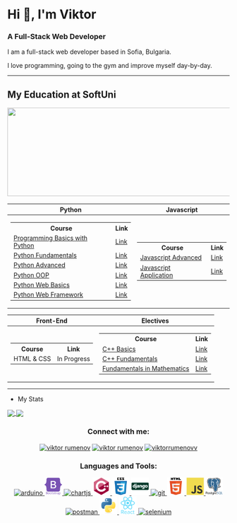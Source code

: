 <h1 align="left">Hi 👋, I'm Viktor</h1>
<h3 align="left">A Full-Stack Web Developer</h3>

<p>I am a full-stack web developer based in Sofia, Bulgaria.</p> 
<p>I love programming, going to the gym and improve myself day-by-day.</p>

<hr>

## My Education at SoftUni

<p align="left">
  <img width="600" height="200" src="https://codeweek-s3.s3.amazonaws.com/event_picture/SoftUni-Logo-Flat.png">
</p>

|Python|Javascript|
|--|--|
|<table><tr><th>Course</th><th>Link</th></tr><tr><td>[Programming Basics with Python](https://softuni.bg/trainings/2328/programming-basics-with-python-april-2019)</td><td>[Link](https://softuni.bg/certificates/details/67584/22b1a9d7)</td><tr><td>[Python Fundamentals](https://softuni.bg/trainings/3132/python-fundamentals-september-2020)</td><td>[Link](https://softuni.bg/Certificates/Details/97144/5296147c)</td></tr><tr><td>[Python Advanced](https://softuni.bg/trainings/3219/python-advanced-january-2021)</td><td>[Link](https://softuni.bg/certificates/details/97658/62b21cb8)</td><tr><td>[Python OOP](https://softuni.bg/trainings/3220/python-oop-february-2021)</td><td>[Link](https://softuni.bg/certificates/details/104063/d7ebc08d)</td></tr><tr><td>[Python Web Basics](https://softuni.bg/trainings/3355/python-web-basics-may-2021)</td><td>[Link](https://softuni.bg/certificates/details/110808/3214978c)</td><tr><td>[Python Web Framework](https://softuni.bg/trainings/3356/python-web-framework-july-2021)</td><td>[Link](https://softuni.bg/Certificates/Details/111878/e8015e7e)</td></tr> </table>|<table> <tr><th>Course</th><th>Link</th></tr><tr><td>[Javascript Advanced](https://softuni.bg/trainings/3487/js-advanced-september-2021/internal)</td><td>[Link](https://softuni.bg/certificates/details/114874/f512d455)</td></tr><tr><td>[Javascript Application](https://softuni.bg/trainings/3488/js-applications-october-2021)</td><td>[Link](https://softuni.bg/certificates/details/120984/6c85f6a3)</td></tr></table>|

|Front-End|Electives|
|--|--|
|<table><tr><th>Course</th><th>Link</th></tr><tr><td>HTML & CSS</td><td>In Progress</td></tr> </table>|<table> <tr><th>Course</th><th>Link</th></tr><tr><td>[C++ Basics](https://softuni.bg/trainings/3273/programming-basics-with-cpp-january-2021)</td><td>[Link](https://softuni.bg/certificates/details/98635/e22434e2)</td></tr><tr><td>[C++ Fundamentals](https://softuni.bg/trainings/3257/cpp-fundamentals-march-2021)</td><td>[Link](https://softuni.bg/certificates/details/107583/9047bb09)</td></tr><tr><td>[Fundamentals in Mathematics](https://softuni.bg/trainings/3416/fundamentals-in-mathematics-may-2021)</td><td>[Link](https://softuni.bg/certificates/details/107583/9047bb09)</td></tr></table>|
<!-- ## Certificates

| Course  | Link |
| ------------- | ------------- |
| [Programming Basics with Python](https://softuni.bg/trainings/2328/programming-basics-with-python-april-2019) | [Link](https://softuni.bg/certificates/details/67584/22b1a9d7) |
| [Python Fundamentals](https://softuni.bg/trainings/3132/python-fundamentals-september-2020) | [Link](https://softuni.bg/Certificates/Details/97144/5296147c) |
| [Python Advanced](https://softuni.bg/trainings/3219/python-advanced-january-2021) | [Link](https://softuni.bg/certificates/details/97658/62b21cb8) |
| [Python OOP](https://softuni.bg/trainings/3220/python-oop-february-2021) | [Link](https://softuni.bg/certificates/details/104063/d7ebc08d) |
| [Python Web Basics](https://softuni.bg/trainings/3355/python-web-basics-may-2021) | [Link](https://softuni.bg/certificates/details/110808/3214978c) |
| [Python Web Framework](https://softuni.bg/trainings/3356/python-web-framework-july-2021) | [Link](https://softuni.bg/Certificates/Details/111878/e8015e7e) |
| [C++ Basics](https://softuni.bg/trainings/3273/programming-basics-with-cpp-january-2021) | [Link](https://softuni.bg/certificates/details/98635/e22434e2) |
| [C++ Fundamentals](https://softuni.bg/trainings/3257/cpp-fundamentals-march-2021) | [Link](https://softuni.bg/certificates/details/106230/b88214b0) |
| [Fundamentals in Mathematics](https://softuni.bg/trainings/3416/fundamentals-in-mathematics-may-2021) | [Link](https://softuni.bg/certificates/details/107583/9047bb09) |
| [Javascript Advanced](https://softuni.bg/trainings/3487/js-advanced-september-2021/internal) | [Link](https://softuni.bg/certificates/details/114874/f512d455) |
| [Javascript Application](https://softuni.bg/trainings/3488/js-applications-october-2021) | [Link](https://softuni.bg/certificates/details/120984/6c85f6a3) |
 -->
 
 <hr>
 
 - My Stats
 
<a href="https://github.com/TamarawGuy/github-readme-stats">
  <img align="center" src="https://github-readme-stats.vercel.app/api?username=TamarawGuy&theme=tokyonight" />
</a>
<a href="https://github.com/TamarawGuy/convoychat">
  <img align="center" src="https://github-readme-stats.vercel.app/api/top-langs/?username=TamarawGuy&theme=tokyonight&layout=compact" />
</a>

<h3 align="center">Connect with me:</h3>
<p align="center">
<a href="https://www.linkedin.com/in/viktor-rumenov-910a881ab/" target="blank"><img align="center" src="https://raw.githubusercontent.com/rahuldkjain/github-profile-readme-generator/master/src/images/icons/Social/linked-in-alt.svg" alt="viktor rumenov" height="30" width="40" /></a>
<a href="https://www.facebook.com/viktor.rrumenovv/" target="blank"><img align="center" src="https://raw.githubusercontent.com/rahuldkjain/github-profile-readme-generator/master/src/images/icons/Social/facebook.svg" alt="viktor rumenov" height="30" width="40" /></a>
<a href="https://instagram.com/viktorrumenovv" target="blank"><img align="center" src="https://raw.githubusercontent.com/rahuldkjain/github-profile-readme-generator/master/src/images/icons/Social/instagram.svg" alt="viktorrumenovv" height="30" width="40" /></a>
</p>

<h3 align="center">Languages and Tools:</h3>
<p align="center"> <a href="https://www.arduino.cc/" target="_blank" rel="noreferrer"> <img src="https://cdn.worldvectorlogo.com/logos/arduino-1.svg" alt="arduino" width="40" height="40"/> </a> <a href="https://getbootstrap.com" target="_blank" rel="noreferrer"> <img src="https://raw.githubusercontent.com/devicons/devicon/master/icons/bootstrap/bootstrap-plain-wordmark.svg" alt="bootstrap" width="40" height="40"/> </a> <a href="https://www.chartjs.org" target="_blank" rel="noreferrer"> <img src="https://www.chartjs.org/media/logo-title.svg" alt="chartjs" width="40" height="40"/> </a> <a href="https://www.w3schools.com/cpp/" target="_blank" rel="noreferrer"> <img src="https://raw.githubusercontent.com/devicons/devicon/master/icons/cplusplus/cplusplus-original.svg" alt="cplusplus" width="40" height="40"/> </a> <a href="https://www.w3schools.com/css/" target="_blank" rel="noreferrer"> <img src="https://raw.githubusercontent.com/devicons/devicon/master/icons/css3/css3-original-wordmark.svg" alt="css3" width="40" height="40"/> </a> <a href="https://www.djangoproject.com/" target="_blank" rel="noreferrer"> <img src="https://raw.githubusercontent.com/devicons/devicon/master/icons/django/django-original.svg" alt="django" width="40" height="40"/> </a> <a href="https://git-scm.com/" target="_blank" rel="noreferrer"> <img src="https://www.vectorlogo.zone/logos/git-scm/git-scm-icon.svg" alt="git" width="40" height="40"/> </a> <a href="https://www.w3.org/html/" target="_blank" rel="noreferrer"> <img src="https://raw.githubusercontent.com/devicons/devicon/master/icons/html5/html5-original-wordmark.svg" alt="html5" width="40" height="40"/> </a> <a href="https://developer.mozilla.org/en-US/docs/Web/JavaScript" target="_blank" rel="noreferrer"> <img src="https://raw.githubusercontent.com/devicons/devicon/master/icons/javascript/javascript-original.svg" alt="javascript" width="40" height="40"/> </a> <a href="https://www.postgresql.org" target="_blank" rel="noreferrer"> <img src="https://raw.githubusercontent.com/devicons/devicon/master/icons/postgresql/postgresql-original-wordmark.svg" alt="postgresql" width="40" height="40"/> </a> <a href="https://postman.com" target="_blank" rel="noreferrer"> <img src="https://www.vectorlogo.zone/logos/getpostman/getpostman-icon.svg" alt="postman" width="40" height="40"/> </a> <a href="https://www.python.org" target="_blank" rel="noreferrer"> <img src="https://raw.githubusercontent.com/devicons/devicon/master/icons/python/python-original.svg" alt="python" width="40" height="40"/> </a> <a href="https://reactjs.org/" target="_blank" rel="noreferrer"> <img src="https://raw.githubusercontent.com/devicons/devicon/master/icons/react/react-original-wordmark.svg" alt="react" width="40" height="40"/> </a> <a href="https://www.selenium.dev" target="_blank" rel="noreferrer"> <img src="https://raw.githubusercontent.com/detain/svg-logos/780f25886640cef088af994181646db2f6b1a3f8/svg/selenium-logo.svg" alt="selenium" width="40" height="40"/> </a> </p>


